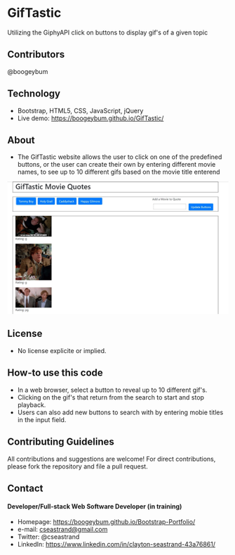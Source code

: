 # GifTastic
Utilizing the GiphyAPI click on buttons to display gif's of a given topic

## Contributors
@boogeybum


## Technology
* Bootstrap, HTML5, CSS, JavaScript, jQuery
* Live demo: https://boogeybum.github.io/GifTastic/

## About
* The GifTastic website allows the user to click on one of the predefined buttons, or the user can create their own by entering different movie names, to see up to 10 different gifs based on the movie title enterend  

<img src="assets/images/Giftastic_Screenshot.JPG" >

## License 
* No license explicite or implied.


## How-to use this code
* In a web browser, select a button to reveal up to 10 different gif's. 
* Clicking on the gif's that return from the search to start and stop playback.
* Users can also add new buttons to search with by entering mobie titles in the input field.

## Contributing Guidelines
All contributions and suggestions are welcome!
For direct contributions, please fork the repository and file a pull request. 

## Contact
#### Developer/Full-stack Web Software Developer (in training)
* Homepage: https://boogeybum.github.io/Bootstrap-Portfolio/
* e-mail: cseastrand@gmail.com
* Twitter: @cseastrand
* LinkedIn: https://www.linkedin.com/in/clayton-seastrand-43a76861/
